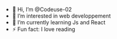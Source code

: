 - 👋 Hi, I’m @Codeuse-02
- 👀 I’m interested in web developpement
- 🌱 I’m currently learning Js and React
- ⚡ Fun fact: I love reading

<!---
Codeuse-02/Codeuse-02 is a ✨ special ✨ repository because its `README.md` (this file) appears on your GitHub profile.
You can click the Preview link to take a look at your changes.
--->
